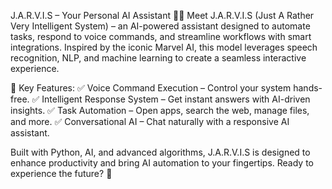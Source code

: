J.A.R.V.I.S – Your Personal AI Assistant 🤖🚀
Meet J.A.R.V.I.S (Just A Rather Very Intelligent System) – an AI-powered assistant designed to automate tasks, respond to voice commands, and streamline workflows with smart integrations. Inspired by the iconic Marvel AI, this model leverages speech recognition, NLP, and machine learning to create a seamless interactive experience.

🔹 Key Features:
✅ Voice Command Execution – Control your system hands-free.
✅ Intelligent Response System – Get instant answers with AI-driven insights.
✅ Task Automation – Open apps, search the web, manage files, and more.
✅ Conversational AI – Chat naturally with a responsive AI assistant.

Built with Python, AI, and advanced algorithms, J.A.R.V.I.S is designed to enhance productivity and bring AI automation to your fingertips. Ready to experience the future? 🚀
